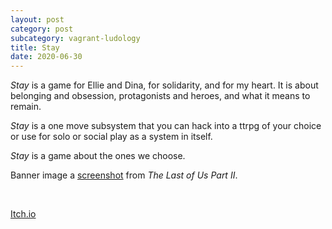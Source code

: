 ```yaml
---
layout: post
category: post
subcategory: vagrant-ludology
title: Stay
date: 2020-06-30
---
```


*Stay* is a game for Ellie and Dina, for solidarity, and for my heart. It is about belonging and obsession, protagonists and heroes, and what it means to remain.

*Stay* is a one move subsystem that you can hack into a ttrpg of your choice or use for solo or social play as a system in itself.

*Stay* is a game about the ones we choose.

Banner image a [screenshot](https://twitter.com/la_villanellee/status/1276555752132337667/photo/1) from *The Last of Us Part II*.

<br>

[Itch.io](https://steinea.itch.io/stay)
